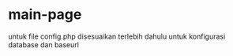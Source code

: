 # main-page
untuk file config.php disesuaikan terlebih dahulu
untuk konfigurasi database dan baseurl
